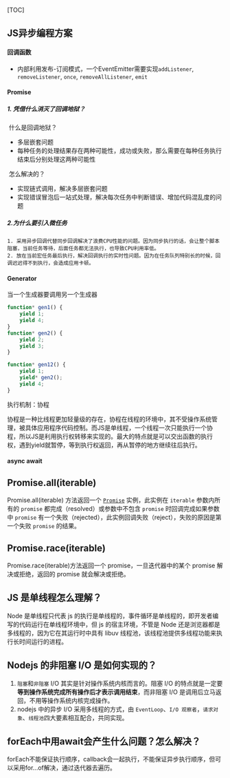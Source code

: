 [TOC]

## JS异步编程方案

#### 回调函数

- 内部利用发布-订阅模式，一个EventEmitter需要实现`addListener`, `removeListener`, `once`, `removeAllListener`, `emit`

#### Promise

##### 1. 凭借什么消灭了回调地狱？

​	什么是回调地狱？

- 多层嵌套问题
- 每种任务的处理结果存在两种可能性，成功或失败，那么需要在每种任务执行结束后分别处理这两种可能性

​	怎么解决的？

- 实现链式调用，解决多层嵌套问题
- 实现错误冒泡后一站式处理，解决每次任务中判断错误、增加代码混乱度的问题

##### 2.为什么要引入微任务

	1. 采用异步回调代替同步回调解决了浪费CPU性能的问题。因为同步执行的话，会让整个脚本阻塞，当前任务等待，后面任务都无法执行，也导致CPU利用率低。
 	2. 放在当前宏任务最后执行，解决回调执行的实时性问题。因为在任务队列特别长的时候，回调迟迟得不到执行，会造成应用卡顿。

#### Generator

当一个生成器要调用另一个生成器

```js
function* gen1() {
    yield 1;
    yield 4;
}
function* gen2() {
    yield 2;
    yield 3;
}

function* gen12() {
    yield 1;
    yield* gen2();
    yield 4;
}
```

执行机制：协程

协程是一种比线程更加轻量级的存在，协程在线程的环境中，其不受操作系统管理，被具体应用程序代码控制。而JS是单线程，一个线程一次只能执行一个协程，所以JS是利用执行权转移来实现的。最大的特点就是可以交出函数的执行权，遇到yield就暂停，等到执行权返回，再从暂停的地方继续往后执行。



#### async await



## Promise.all(iterable)

Promise.all(iterable) 方法返回一个 [`Promise`](https://developer.mozilla.org/zh-CN/docs/Web/JavaScript/Reference/Global_Objects/Promise) 实例，此实例在 `iterable` 参数内所有的 `promise` 都完成（resolved）或参数中不包含 `promise` 时回调完成如果参数中 `promise` 有一个失败（rejected），此实例回调失败（reject），失败的原因是第一个失败 `promise` 的结果。

## Promise.race(iterable)

Promise.race(iterable)方法返回一个 promise，一旦迭代器中的某个 promise 解决或拒绝，返回的 promise 就会解决或拒绝。

## JS 是单线程怎么理解？

Node 是单线程只代表 js 的执行是单线程的，事件循环是单线程的，即开发者编写的代码运行在单线程环境中，但 js 的宿主环境，不管是 Node 还是浏览器都是多线程的，因为它在其运行时中具有 libuv 线程池，该线程池提供多线程功能来执行长时间运行的进程。

## Nodejs 的非阻塞 I/O 是如何实现的？

1. `阻塞`和`非阻塞` I/O 其实是针对操作系统内核而言的。阻塞 I/O 的特点就是一定要**等到操作系统完成所有操作后才表示调用结束**，而非阻塞 I/O 是调用后立马返回，不用等操作系统内核完成操作。
2. nodejs 中的异步 I/O 采用多线程的方式，由 `EventLoop`、`I/O 观察者`，`请求对象`、`线程池`四大要素相互配合，共同实现。

## forEach中用await会产生什么问题？怎么解决？

forEach不能保证执行顺序，callback会一起执行，不能保证异步执行顺序，但可以采用for...of解决，通过迭代器去遍历。